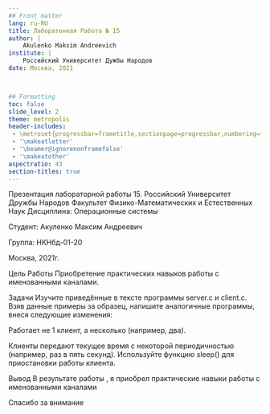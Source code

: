 ```yaml
---
## Front matter
lang: ru-RU
title: Лаборатонная Работа № 15 
author: |
	Akulenko Maksim Andreevich
institute: |
	Российский Университет Дужбы Народов
date: Москва, 2021



## Formatting
toc: false
slide_level: 2
theme: metropolis
header-includes: 
 - \metroset{progressbar=frametitle,sectionpage=progressbar,numbering=fraction}
 - '\makeatletter'
 - '\beamer@ignorenonframefalse'
 - '\makeatother'
aspectratio: 43
section-titles: true
---
```

Презентация лабораторной работы 15.
Российский Университет Дружбы Народов
Факультет Физико-Математических и Естественных Наук
Дисциплина: Операционные системы

Студент: Акуленко Максим Андреевич

Группа: НКНбд-01-20

Москва, 2021г.

Цель Работы
Приобретение практических навыков работы с именованными каналами.

Задачи
Изучите приведённые в тексте программы server.c и client.c. Взяв данные примеры за образец, напишите аналогичные программы, внеся следующие изменения:

Работает не 1 клиент, а несколько (например, два).

Клиенты передают текущее время с некоторой периодичностью (например, раз в пять секунд). Используйте функцию sleep() для приостановки работы клиента.

Вывод
В результате работы , я приобрел практические навыки работы с именованными каналами

Спасибо за внимание
